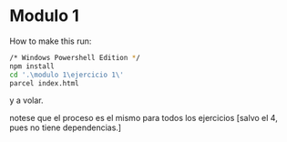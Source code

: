 # Modulo 1

How to make this run:

```sh
/* Windows Powershell Edition */
npm install
cd '.\modulo 1\ejercicio 1\'
parcel index.html
```

y a volar. 

notese que el proceso es el mismo para todos los ejercicios [salvo el 4, pues no tiene dependencias.]

